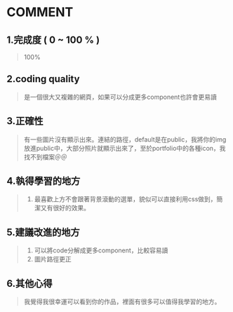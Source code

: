 COMMENT
=======

1.完成度 ( 0 ~ 100 % )
---------------------

>100%

2.coding quality
----------------
 
>是一個很大又複雜的網頁，如果可以分成更多component也許會更易讀

3.正確性
-------

>有一些圖片沒有顯示出來。連結的路徑，default是在public，我將你的img放進public中，大部分照片就顯示出來了，至於portfolio中的各種icon，我找不到檔案＠＠
 
4.執得學習的地方
-------------

>1. 最喜歡上方不會跟著背景滾動的選單，貌似可以直接利用css做到，簡潔又有很好的效果。

5.建議改進的地方
-------------

>1. 可以將code分解成更多component，比較容易讀
>2. 圖片路徑更正

6.其他心得
--------

>我覺得我很幸運可以看到你的作品，裡面有很多可以值得我學習的地方。
